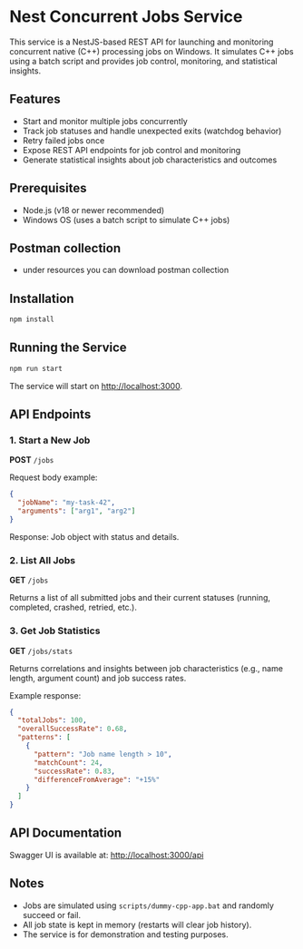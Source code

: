 # Nest Concurrent Jobs Service

This service is a NestJS-based REST API for launching and monitoring concurrent native (C++) processing jobs on Windows. It simulates C++ jobs using a batch script and provides job control, monitoring, and statistical insights.

## Features
- Start and monitor multiple jobs concurrently
- Track job statuses and handle unexpected exits (watchdog behavior)
- Retry failed jobs once
- Expose REST API endpoints for job control and monitoring
- Generate statistical insights about job characteristics and outcomes

## Prerequisites
- Node.js (v18 or newer recommended)
- Windows OS (uses a batch script to simulate C++ jobs)

## Postman collection
- under resources you can download postman collection 

## Installation
```bash
npm install
```

## Running the Service
```bash
npm run start
```
The service will start on [http://localhost:3000](http://localhost:3000).

## API Endpoints

### 1. Start a New Job
**POST** `/jobs`

Request body example:
```json
{
  "jobName": "my-task-42",
  "arguments": ["arg1", "arg2"]
}
```
Response: Job object with status and details.

### 2. List All Jobs
**GET** `/jobs`

Returns a list of all submitted jobs and their current statuses (running, completed, crashed, retried, etc.).

### 3. Get Job Statistics
**GET** `/jobs/stats`

Returns correlations and insights between job characteristics (e.g., name length, argument count) and job success rates.

Example response:
```json
{
  "totalJobs": 100,
  "overallSuccessRate": 0.68,
  "patterns": [
    {
      "pattern": "Job name length > 10",
      "matchCount": 24,
      "successRate": 0.83,
      "differenceFromAverage": "+15%"
    }
  ]
}
```

## API Documentation
Swagger UI is available at: [http://localhost:3000/api](http://localhost:3000/api)

## Notes
- Jobs are simulated using `scripts/dummy-cpp-app.bat` and randomly succeed or fail.
- All job state is kept in memory (restarts will clear job history).
- The service is for demonstration and testing purposes. 